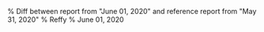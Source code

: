 % Diff between report from "June 01, 2020" and reference report from "May 31, 2020"
% Reffy
% June 01, 2020

